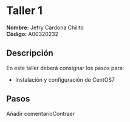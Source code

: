 # Taller 1

**Nombre:** Jefry Cardona Chilito  
**Código:** A00320232

## Descripción
En este taller deberá consignar los pasos para:
* Instalación y configuración de CentOS7

## Pasos


Añadir comentarioContraer 
